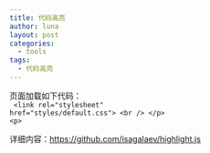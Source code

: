 ```yaml
---
title: 代码高亮
author: luna
layout: post
categories:
  - tools
tags:
  - 代码高亮
---
```

页面加载如下代码：  
<code lang="html">
&lt;link rel="stylesheet" href="styles/default.css">
&lt;br />
&lt;/p>
&lt;p></code>

详细内容：https://github.com/isagalaev/highlight.js